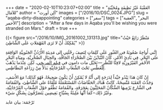 +++
date = "2020-02-10T10:23:07+02:00"
title = "العَقْبَةُ غَيْرُ نَظِيفَةٍ ومُخَيِّبَةٍ للآمَال"
author = "ألِن أورث"
images = ["/2016/10/DSC_0024.JPG"]
slug = "aqaba-dirty-disappointing"
categories = ["سفر"]
tags = ["العقبة‎", "البحر الأحمر"]
description = "After a few days in Aqaba you'll be wishing you were stranded on Mars."
draft = true
+++

{{< figure src="/2016/10/IMG_20161002_131313.jpg" title="مَنْظَرٌ رَائِعٌ حَيْثُ يُمْكِنُكَ أَنْ لا تَرَى المُهْمَلاتِ عَلَى الشَّاطِئ" >}}

إِنَّني أُواجِهُ صُعُوبَةً في العُثُورِ عَلَى كَلِمَاتٍ لِتَصِفَ رِحْلَتِي إلى مَدِينَةِ الأُرْدُنِّ الجَنُوبِيَّةِ الوَاقِعَةِ على البَحْرِ. فِي بَادِئِ الأَمْرِ، كَانَ التَّبَايُنُ بَيْنَ الصَّحْرَاءِ الجَافَّةِ، والجِبَالِ الصَّخْرِيَّةِ، ومِيَاهِ البَحْرِ الأَحْمَرِ الفَيْرُوزِيَّةِ لافِتًا للنَّظَرِ — تَخَيَّل مات دامون في [فيلم المريخي](https://ar.wikipedia.org/wiki/%D8%A7%D9%84%D9%85%D8%B1%D9%8A%D8%AE%D9%8A_(%D9%81%D9%8A%D9%84%D9%85))، لَكِن عِنْدَما يَذْهَبُ لِلْغَطْسِ تَحْتَ الشِّعَابِ المُرْجَانِيَّةِ بَدَلاً مِنْ زِرَاعَةِ البَطَاطِس.

<!--more-->

إِنْ كَانَ هَذَا يَبْدُو جَيِّداً لِدَرَجَةٍ إلى أَنَّهُ لا يُمْكِنُ أَنْ يَكُونَ صَحِيحًا، فَهُوَ كَذَلِك! مَعَ الأَسَفِ، وَجَدْتُ العَقَبَةَ مُتَّسِخَةً، كَانَتْ هُناك الحَفَّاضَاتُ المُسْتَعْمَلَةُ مُلْقَاةً على الشَّاطِئ، والقُمَامَةُ في الشَّارِع يَرْمِيهَا السُّكَّانُ المَحَلِيُّونَ بِعَجَرَفَةٍ، والقُمَامَةُ تَطْفُو حَوْلَ الشِّعَابِ المُرْجَانِيَّةِ، وغَيْرُ ذَلِك – كَمَا أَنَّها مَلِيئَةٌ بِسُيَّاحٍ بَغِيضِين يَتَصَرَّفُونَ بِشَكْلٍ سَيّء.

تَرْجَمَة: بيان عابد
